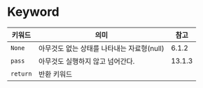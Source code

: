 # Keyword

| 키워드   | 의미                                       | 참고   |
| -------- | ------------------------------------------ | ------ |
| `None`   | 아무것도 없는 상태를 나타내는 자료형(null) | 6.1.2  |
| `pass`   | 아무것도 실행하지 않고 넘어간다.           | 13.1.3 |
| `return` | 반환 키워드                                |        |

